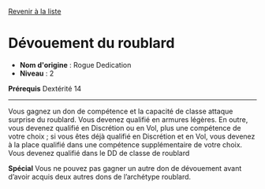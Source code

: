 [Revenir à la liste](list.md)

# Dévouement du roublard

 * **Nom d'origine** : Rogue Dedication
 * **Niveau** : 2


<p><strong>Prérequis</strong> Dextérité 14</p>
<hr>
<p>Vous gagnez un don de compétence et la capacité de classe attaque surprise du roublard. Vous devenez qualifié en armures légères. En outre, vous devenez qualifié en Discrétion ou en Vol, plus une compétence de votre choix ; si vous êtes déjà qualifié en Discrétion et en Vol, vous devenez à la place qualifié dans une compétence supplémentaire de votre choix. Vous devenez qualifié dans le DD de classe de roublard</p>
<p><strong>Spécial</strong> Vous ne pouvez pas gagner un autre don de dévouement avant d’avoir acquis deux autres dons de l’archétype roublard.</p>